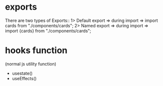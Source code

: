 # exports
There are two types of Exports:: 
1> Default export => during import  => import cards from "./components/cards";
2> Named export => during import => import {cards} from "./components/cards";

# hooks function
(normal js utility function)
- usestate() 
- useEffects()